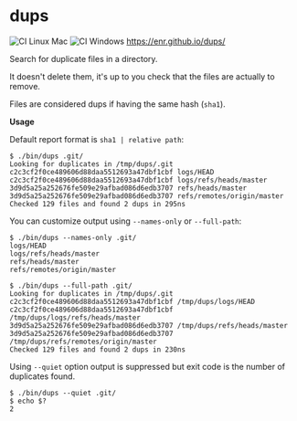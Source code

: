 # dups

![CI Linux Mac](https://github.com/enr/dups/workflows/CI%20Linux%20Mac/badge.svg)
![CI Windows](https://github.com/enr/dups/workflows/CI%20Windows/badge.svg) https://enr.github.io/dups/

Search for duplicate files in a directory.

It doesn't delete them, it's up to you check that the files are actually to remove.

Files are considered dups if having the same hash (`sha1`).

**Usage**

Default report format is `sha1 | relative path`:

```
$ ./bin/dups .git/
Looking for duplicates in /tmp/dups/.git
c2c3cf2f0ce489606d88daa5512693a47dbf1cbf logs/HEAD
c2c3cf2f0ce489606d88daa5512693a47dbf1cbf logs/refs/heads/master
3d9d5a25a252676fe509e29afbad086d6edb3707 refs/heads/master
3d9d5a25a252676fe509e29afbad086d6edb3707 refs/remotes/origin/master
Checked 129 files and found 2 dups in 295ns
```

You can customize output using `--names-only` or `--full-path`:

```
$ ./bin/dups --names-only .git/
logs/HEAD
logs/refs/heads/master
refs/heads/master
refs/remotes/origin/master

$ ./bin/dups --full-path .git/
Looking for duplicates in /tmp/dups/.git
c2c3cf2f0ce489606d88daa5512693a47dbf1cbf /tmp/dups/logs/HEAD
c2c3cf2f0ce489606d88daa5512693a47dbf1cbf /tmp/dups/logs/refs/heads/master
3d9d5a25a252676fe509e29afbad086d6edb3707 /tmp/dups/refs/heads/master
3d9d5a25a252676fe509e29afbad086d6edb3707 /tmp/dups/refs/remotes/origin/master
Checked 129 files and found 2 dups in 230ns
```

Using `--quiet` option output is suppressed but exit code is the number of duplicates found.

```
$ ./bin/dups --quiet .git/
$ echo $?
2
```

